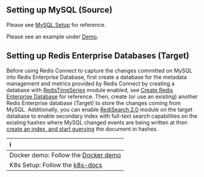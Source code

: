 ## Setting up MySQL (Source)

Please see <a href="https://debezium.io/documentation/reference/stable/connectors/mysql.html#setting-up-mysql" target="_blank">MySQL Setup</a> for reference.

Please see an example under [Demo](demo/setup_mysql.sh).

## Setting up Redis Enterprise Databases (Target)

Before using Redis Connect to capture the changes committed on MySQL into Redis Enterprise Database, first create a database for the metadata management and metrics provided by Redis Connect by creating a database with [RedisTimeSeries](https://redis.com/modules/redis-timeseries/) module enabled, see [Create Redis Enterprise Database](https://docs.redis.com/latest/rs/administering/creating-databases/#creating-a-new-redis-database) for reference. Then, create (or use an existing) another Redis Enterprise database (Target) to store the changes coming from MySQL. Additionally, you can enable [RediSearch 2.0](https://redis.com/blog/introducing-redisearch-2-0/) module on the target database to enable secondary index with full-text search capabilities on the existing hashes where MySQL changed events are being written at then [create an index, and start querying](https://oss.redis.com/redisearch/Commands/) the document in hashes.

| ℹ️                                               |
|:-------------------------------------------------|
| Docker demo: Follow the [Docker demo](demo)      |
| K8s Setup: Follow the [k8s-docs](../../k8s-docs) |
